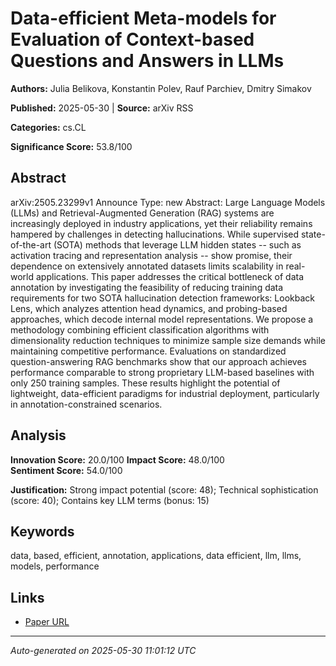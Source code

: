 # Data-efficient Meta-models for Evaluation of Context-based Questions and Answers in LLMs

**Authors:** Julia Belikova, Konstantin Polev, Rauf Parchiev, Dmitry Simakov

**Published:** 2025-05-30 | **Source:** arXiv RSS

**Categories:** cs.CL

**Significance Score:** 53.8/100

## Abstract

arXiv:2505.23299v1 Announce Type: new 
Abstract: Large Language Models (LLMs) and Retrieval-Augmented Generation (RAG) systems are increasingly deployed in industry applications, yet their reliability remains hampered by challenges in detecting hallucinations. While supervised state-of-the-art (SOTA) methods that leverage LLM hidden states -- such as activation tracing and representation analysis -- show promise, their dependence on extensively annotated datasets limits scalability in real-world applications. This paper addresses the critical bottleneck of data annotation by investigating the feasibility of reducing training data requirements for two SOTA hallucination detection frameworks: Lookback Lens, which analyzes attention head dynamics, and probing-based approaches, which decode internal model representations. We propose a methodology combining efficient classification algorithms with dimensionality reduction techniques to minimize sample size demands while maintaining competitive performance. Evaluations on standardized question-answering RAG benchmarks show that our approach achieves performance comparable to strong proprietary LLM-based baselines with only 250 training samples. These results highlight the potential of lightweight, data-efficient paradigms for industrial deployment, particularly in annotation-constrained scenarios.

## Analysis

**Innovation Score:** 20.0/100
**Impact Score:** 48.0/100  
**Sentiment Score:** 54.0/100

**Justification:** Strong impact potential (score: 48); Technical sophistication (score: 40); Contains key LLM terms (bonus: 15)

## Keywords

data, based, efficient, annotation, applications, data efficient, llm, llms, models, performance

## Links

- [Paper URL](https://arxiv.org/abs/2505.23299)

---
*Auto-generated on 2025-05-30 11:01:12 UTC*
